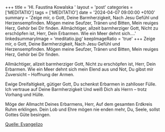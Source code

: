 +++
title = 'Hl. Faustina Kowalska  '
layout = 'post'
categories = ['MEDITATIO']
tags = ['MEDITATIO']
date = '2024-04-07 09:00:00 +0100'
summary = 'Zeige mir, o Gott, Deine Barmherzigkeit, Nach Jesu Gefühl und Herzensempfinden. Mögen meine Seufzer, Tränen und Bitten, Mein reuiges Herz, Gehör bei Dir finden.   Allmächtiger, allzeit barmherziger Gott, Nicht zu erschöpfen ist, Herr, Dein Erbarmen. Wie ein Meer dehnt sich....'
linkedsummaryImage = 'meditatio.jpg'
keepImageRatio = 'true'
+++
Zeige mir, o Gott, Deine Barmherzigkeit,
Nach Jesu Gefühl und Herzensempfinden.
Mögen meine Seufzer, Tränen und Bitten,
Mein reuiges Herz, Gehör bei Dir finden.
 
Allmächtiger, allzeit barmherziger Gott,
Nicht zu erschöpfen ist, Herr, Dein Erbarmen.
Wie ein Meer dehnt sich mein Elend aus und Not,
Du gibst mir Zuversicht – Hoffnung der Armen.<!--more-->
 
Ewige Dreifaltigkeit, gütiger Gott,
Du schenkst Erbarmen in zahlloser Fülle.
Ich vertraue auf Deine Barmherzigkeit
Und weiß Dich als Herrn – trotz Vorhang und Hülle.
 
Möge der Allmacht Deines Erbarmens, Herr,
Auf dem gesamten Erdkreis Ruhm erklingen.
Dein Lob und Ehre mögen nie enden mehr,
Du, Seele, sollst Gottes Güte besingen.


[Quelle: Evangelizo](https://evangeliumtagfuertag.org/DE/gospel)
